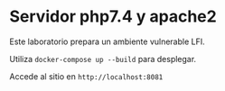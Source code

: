 # Servidor php7.4 y apache2

Este laboratorio prepara un ambiente vulnerable LFI.

Utiliza `docker-compose up --build` para desplegar.

Accede al sitio en `http://localhost:8081`